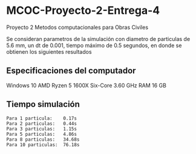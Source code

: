 # MCOC-Proyecto-2-Entrega-4
Proyecto 2 Metodos computacionales para Obras Civiles

Se consideran parametros de la simulación con diametro de particulas de 5.6 mm, un dt de 0.001, tiempo máximo de 0.5 segundos, en donde se obtienen los siguientes resultados

## Especificaciones del computador
  
  Windows 10
  AMD Ryzen 5 1600X Six-Core 3.60 GHz
  RAM 16 GB

## Tiempo simulación

  	Para 1 particula:    0.17s
	Para 2 particulas:   0.44s
	Para 3 particulas:   1.15s
	Para 5 particulas:   4.86s
	Para 8 particulas:   34.68s
	Para 10 particulas:  76.18s
	
